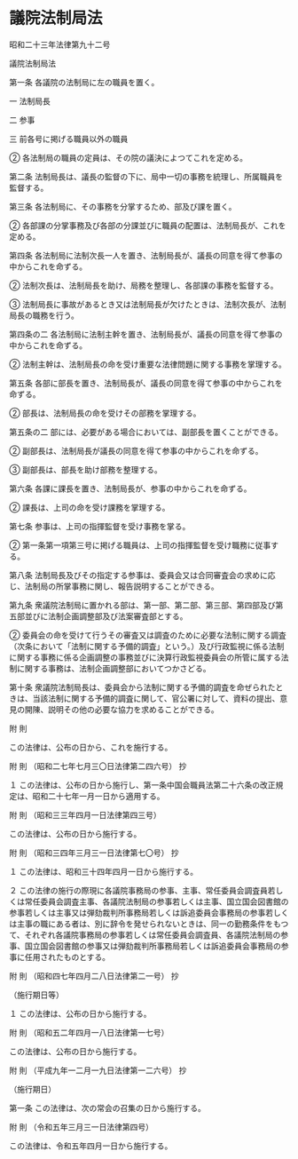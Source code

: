 # 議院法制局法

昭和二十三年法律第九十二号

議院法制局法

第一条 各議院の法制局に左の職員を置く。

一 法制局長

二 参事

三 前各号に掲げる職員以外の職員

② 各法制局の職員の定員は、その院の議決によつてこれを定める。

第二条 法制局長は、議長の監督の下に、局中一切の事務を統理し、所属職員を監督する。

第三条 各法制局に、その事務を分掌するため、部及び課を置く。

② 各部課の分掌事務及び各部の分課並びに職員の配置は、法制局長が、これを定める。

第四条 各法制局に法制次長一人を置き、法制局長が、議長の同意を得て参事の中からこれを命ずる。

② 法制次長は、法制局長を助け、局務を整理し、各部課の事務を監督する。

③ 法制局長に事故があるとき又は法制局長が欠けたときは、法制次長が、法制局長の職務を行う。

第四条の二 各法制局に法制主幹を置き、法制局長が、議長の同意を得て参事の中からこれを命ずる。

② 法制主幹は、法制局長の命を受け重要な法律問題に関する事務を掌理する。

第五条 各部に部長を置き、法制局長が、議長の同意を得て参事の中からこれを命ずる。

② 部長は、法制局長の命を受けその部務を掌理する。

第五条の二 部には、必要がある場合においては、副部長を置くことができる。

② 副部長は、法制局長が議長の同意を得て参事の中からこれを命ずる。

③ 副部長は、部長を助け部務を整理する。

第六条 各課に課長を置き、法制局長が、参事の中からこれを命ずる。

② 課長は、上司の命を受け課務を掌理する。

第七条 参事は、上司の指揮監督を受け事務を掌る。

② 第一条第一項第三号に掲げる職員は、上司の指揮監督を受け職務に従事する。

第八条 法制局長及びその指定する参事は、委員会又は合同審査会の求めに応じ、法制局の所掌事務に関し、報告説明することができる。

第九条 衆議院法制局に置かれる部は、第一部、第二部、第三部、第四部及び第五部並びに法制企画調整部及び法案審査部とする。

② 委員会の命を受けて行うその審査又は調査のために必要な法制に関する調査（次条において「法制に関する予備的調査」という。）及び行政監視に係る法制に関する事務に係る企画調整の事務並びに決算行政監視委員会の所管に属する法制に関する事務は、法制企画調整部においてつかさどる。

第十条 衆議院法制局長は、委員会から法制に関する予備的調査を命ぜられたときは、当該法制に関する予備的調査に関して、官公署に対して、資料の提出、意見の開陳、説明その他の必要な協力を求めることができる。

附 則

この法律は、公布の日から、これを施行する。

附 則 （昭和二七年七月三〇日法律第二四六号） 抄

１ この法律は、公布の日から施行し、第一条中国会職員法第二十六条の改正規定は、昭和二十七年一月一日から適用する。

附 則 （昭和三三年四月一日法律第四三号）

この法律は、公布の日から施行する。

附 則 （昭和三四年三月三一日法律第七〇号） 抄

１ この法律は、昭和三十四年四月一日から施行する。

２ この法律の施行の際現に各議院事務局の参事、主事、常任委員会調査員若しくは常任委員会調査主事、各議院法制局の参事若しくは主事、国立国会図書館の参事若しくは主事又は弾劾裁判所事務局若しくは訴追委員会事務局の参事若しくは主事の職にある者は、別に辞令を発せられないときは、同一の勤務条件をもつて、それぞれ各議院事務局の参事若しくは常任委員会調査員、各議院法制局の参事、国立国会図書館の参事又は弾劾裁判所事務局若しくは訴追委員会事務局の参事に任用されたものとする。

附 則 （昭和四七年四月二八日法律第二一号） 抄

（施行期日等）

１ この法律は、公布の日から施行する。

附 則 （昭和五二年四月一八日法律第一七号）

この法律は、公布の日から施行する。

附 則 （平成九年一二月一九日法律第一二六号） 抄

（施行期日）

第一条 この法律は、次の常会の召集の日から施行する。

附 則 （令和五年三月三一日法律第四号）

この法律は、令和五年四月一日から施行する。
